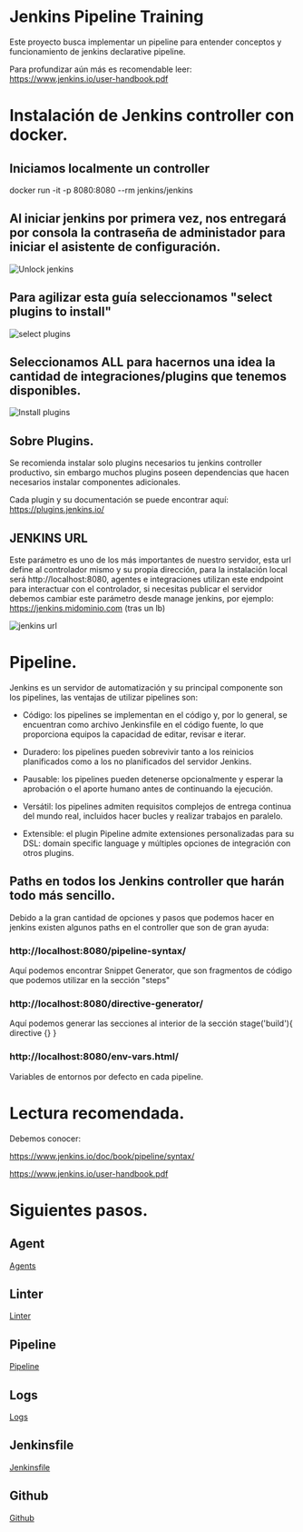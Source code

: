 # Jenkins Pipeline Training

Este proyecto busca implementar un pipeline para entender conceptos y funcionamiento de jenkins declarative pipeline.

Para profundizar aún más es recomendable leer: https://www.jenkins.io/user-handbook.pdf

# Instalación de Jenkins controller con docker.

## Iniciamos localmente un controller

docker run -it -p 8080:8080 --rm jenkins/jenkins

## Al iniciar jenkins por primera vez, nos entregará por consola la contraseña de administador para iniciar el asistente de configuración.

![Unlock jenkins](/images/unlock-jenkins.png "Copy password from terminal")

## Para agilizar esta guía seleccionamos "select plugins to install"

![select plugins](/images/select-plugins-to-install.png)

## Seleccionamos ALL para hacernos una idea la cantidad de integraciones/plugins que tenemos disponibles.

![Install plugins](/images/install-all-plugins.png)

## Sobre Plugins.

Se recomienda instalar solo plugins necesarios tu jenkins controller productivo, sin embargo muchos plugins poseen dependencias que hacen necesarios instalar componentes adicionales.

Cada plugin y su documentación se puede encontrar aquí: https://plugins.jenkins.io/

## JENKINS URL

Este parámetro es uno de los más importantes de nuestro servidor, esta url define al controlador mismo y su propia dirección, para la instalación local será http://localhost:8080, agentes e integraciones utilizan este endpoint para interactuar con el controlador, si necesitas publicar el servidor debemos cambiar este parámetro desde manage jenkins, por ejemplo: https://jenkins.midominio.com (tras un lb)

![jenkins url](/images/jenkins-url.png)

# Pipeline.

Jenkins es un servidor de automatización y su principal componente son los pipelines, las ventajas de utilizar pipelines son:

- Código: los pipelines se implementan en el código y, por lo general, se encuentran como archivo Jenkinsfile en el código fuente, lo que proporciona equipos la capacidad de editar, revisar e iterar.

- Duradero: los pipelines pueden sobrevivir tanto a los reinicios planificados como a los no planificados del servidor Jenkins.

- Pausable: los pipelines pueden detenerse opcionalmente y esperar la aprobación o el aporte humano antes de continuando la ejecución.

- Versátil: los pipelines admiten requisitos complejos de entrega continua del mundo real, incluidos hacer bucles y realizar trabajos en paralelo.

- Extensible: el plugin Pipeline admite extensiones personalizadas para su DSL: domain specific language y múltiples opciones de integración con otros plugins.

## Paths en todos los Jenkins controller que harán todo más sencillo.

Debido a la gran cantidad de opciones y pasos que podemos hacer en jenkins existen algunos paths en el controller que son de gran ayuda:

### http://localhost:8080/pipeline-syntax/

Aquí podemos encontrar Snippet Generator, que son fragmentos de código que podemos utilizar en la sección "steps"

### http://localhost:8080/directive-generator/

Aquí podemos generar las secciones al interior de la sección stage('build'){ directive {} }

### http://localhost:8080/env-vars.html/

Variables de entornos por defecto en cada pipeline.

# Lectura recomendada.

Debemos conocer:

https://www.jenkins.io/doc/book/pipeline/syntax/

https://www.jenkins.io/user-handbook.pdf

# Siguientes pasos.

## Agent

[Agents](/docs/agents.md)

## Linter

[Linter](/docs/linter.md)

## Pipeline

[Pipeline](/docs/pipeline.md)

## Logs

[Logs](/docs/logs.md)

## Jenkinsfile

[Jenkinsfile](/docs/jenkinsfile.md)

## Github

[Github](/docs/github.md)



